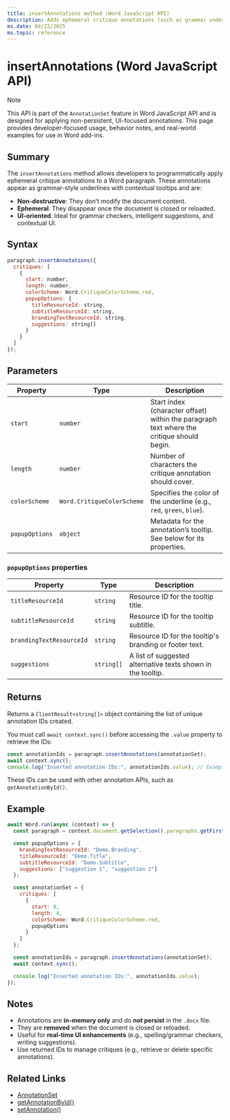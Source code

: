 ```yaml
---
title: insertAnnotations method (Word JavaScript API)
description: Adds ephemeral critique annotations (such as grammar underlines) to a paragraph in Word using Office.js.
ms.date: 04/22/2025
ms.topic: reference
---
```


# insertAnnotations (Word JavaScript API)

> [!NOTE]
> This API is part of the `AnnotationSet` feature in Word JavaScript API and is designed for applying non-persistent, UI-focused annotations. This page provides developer-focused usage, behavior notes, and real-world examples for use in Word add-ins.

## Summary

The `insertAnnotations` method allows developers to programmatically apply ephemeral critique annotations to a Word paragraph. These annotations appear as grammar-style underlines with contextual tooltips and are:

- **Non-destructive**: They don’t modify the document content.
- **Ephemeral**: They disappear once the document is closed or reloaded.
- **UI-oriented**: Ideal for grammar checkers, intelligent suggestions, and contextual UI.

## Syntax

```javascript
paragraph.insertAnnotations({
  critiques: [
    {
      start: number,
      length: number,
      colorScheme: Word.CritiqueColorScheme.red,
      popupOptions: {
        titleResourceId: string,
        subtitleResourceId: string,
        brandingTextResourceId: string,
        suggestions: string[]
      }
    }
  ]
});
```

## Parameters

| Property        | Type                            | Description |
|-----------------|----------------------------------|-------------|
| `start`         | `number`                         | Start index (character offset) within the paragraph text where the critique should begin. |
| `length`        | `number`                         | Number of characters the critique annotation should cover. |
| `colorScheme`   | `Word.CritiqueColorScheme`       | Specifies the color of the underline (e.g., `red`, `green`, `blue`). |
| `popupOptions`  | `object`                         | Metadata for the annotation’s tooltip. See below for its properties. |

### `popupOptions` properties

| Property                   | Type     | Description |
|----------------------------|----------|-------------|
| `titleResourceId`          | `string` | Resource ID for the tooltip title. |
| `subtitleResourceId`       | `string` | Resource ID for the tooltip subtitle. |
| `brandingTextResourceId`   | `string` | Resource ID for the tooltip's branding or footer text. |
| `suggestions`              | `string[]` | A list of suggested alternative texts shown in the tooltip. |

## Returns

Returns a `ClientResult<string[]>` object containing the list of unique annotation IDs created.

You must call `await context.sync()` before accessing the `.value` property to retrieve the IDs:

```javascript
const annotationIds = paragraph.insertAnnotations(annotationSet);
await context.sync();
console.log("Inserted annotation IDs:", annotationIds.value); // Example: ["id1", "id2"]
```

These IDs can be used with other annotation APIs, such as `getAnnotationById()`.

## Example

```javascript
await Word.run(async (context) => {
  const paragraph = context.document.getSelection().paragraphs.getFirst();

  const popupOptions = {
    brandingTextResourceId: "Demo.Branding",
    titleResourceId: "Demo.Title",
    subtitleResourceId: "Demo.Subtitle",
    suggestions: ["suggestion 1", "suggestion 2"]
  };

  const annotationSet = {
    critiques: [
      {
        start: 0,
        length: 4,
        colorScheme: Word.CritiqueColorScheme.red,
        popupOptions
      }
    ]
  };

  const annotationIds = paragraph.insertAnnotations(annotationSet);
  await context.sync();

  console.log("Inserted annotation IDs:", annotationIds.value);
});
```

## Notes

- Annotations are **in-memory only** and do **not persist** in the `.docx` file.
- They are **removed** when the document is closed or reloaded.
- Useful for **real-time UI enhancements** (e.g., spelling/grammar checkers, writing suggestions).
- Use returned IDs to manage critiques (e.g., retrieve or delete specific annotations).

## Related Links

- [AnnotationSet](https://learn.microsoft.com/javascript/api/word/word.annotationset)
- [getAnnotationById()](https://learn.microsoft.com/javascript/api/word/word.document?view=word-js-preview#word-document-getannotationbyidid)
- [setAnnotation()](https://learn.microsoft.com/javascript/api/word/word.range?view=word-js-preview#setannotationoptions-)
